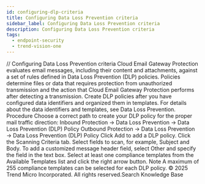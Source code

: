 ```yaml
---
id: configuring-dlp-criteria
title: Configuring Data Loss Prevention criteria
sidebar_label: Configuring Data Loss Prevention criteria
description: Configuring Data Loss Prevention criteria
tags:
  - endpoint-security
  - trend-vision-one
---
```


/*<![CDATA[*/ $('#title').html($('meta[name=map-description]').attr('content')); /*]]>*/ Configuring Data Loss Prevention criteria Cloud Email Gateway Protection evaluates email messages, including their content and attachments, against a set of rules defined in Data Loss Prevention (DLP) policies. Policies determine files or data that requires protection from unauthorized transmission and the action that Cloud Email Gateway Protection performs after detecting a transmission. Create DLP policies after you have configured data identifiers and organized them in templates. For details about the data identifiers and templates, see Data Loss Prevention. Procedure Choose a correct path to create your DLP policy for the proper mail traffic direction: Inbound Protection → Data Loss Prevention → Data Loss Prevention (DLP) Policy Outbound Protection → Data Loss Prevention → Data Loss Prevention (DLP) Policy Click Add to add a DLP policy. Click the Scanning Criteria tab. Select fields to scan, for example, Subject and Body. To add a customized message header field, select Other and specify the field in the text box. Select at least one compliance templates from the Available Templates list and click the right arrow button. Note A maximum of 255 compliance templates can be selected for each DLP policy. © 2025 Trend Micro Incorporated. All rights reserved.Search Knowledge Base